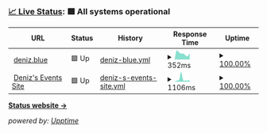 ### [📈 Live Status](https://status.deniz.blue): <!--live status--> **🟩 All systems operational**

<!--start: status pages-->
<!-- This summary is generated by Upptime (https://github.com/upptime/upptime) -->
<!-- Do not edit this manually, your changes will be overwritten -->
<!-- prettier-ignore -->
| URL | Status | History | Response Time | Uptime |
| --- | ------ | ------- | ------------- | ------ |
| <img alt="" src="https://emoji-cdn.mqrio.dev/%E2%9C%A8?style=twitter" height="13"> [deniz.blue](https://deniz.blue) | 🟩 Up | [deniz-blue.yml](https://github.com/deniz-blue/upptime/commits/HEAD/history/deniz-blue.yml) | <details><summary><img alt="Response time graph" src="./graphs/deniz-blue/response-time-week.png" height="20"> 352ms</summary><br><a href="https://status.deniz.blue/history/deniz-blue"><img alt="Response time 342" src="https://img.shields.io/endpoint?url=https%3A%2F%2Fraw.githubusercontent.com%2Fdeniz-blue%2Fupptime%2FHEAD%2Fapi%2Fdeniz-blue%2Fresponse-time.json"></a><br><a href="https://status.deniz.blue/history/deniz-blue"><img alt="24-hour response time 361" src="https://img.shields.io/endpoint?url=https%3A%2F%2Fraw.githubusercontent.com%2Fdeniz-blue%2Fupptime%2FHEAD%2Fapi%2Fdeniz-blue%2Fresponse-time-day.json"></a><br><a href="https://status.deniz.blue/history/deniz-blue"><img alt="7-day response time 352" src="https://img.shields.io/endpoint?url=https%3A%2F%2Fraw.githubusercontent.com%2Fdeniz-blue%2Fupptime%2FHEAD%2Fapi%2Fdeniz-blue%2Fresponse-time-week.json"></a><br><a href="https://status.deniz.blue/history/deniz-blue"><img alt="30-day response time 318" src="https://img.shields.io/endpoint?url=https%3A%2F%2Fraw.githubusercontent.com%2Fdeniz-blue%2Fupptime%2FHEAD%2Fapi%2Fdeniz-blue%2Fresponse-time-month.json"></a><br><a href="https://status.deniz.blue/history/deniz-blue"><img alt="1-year response time 342" src="https://img.shields.io/endpoint?url=https%3A%2F%2Fraw.githubusercontent.com%2Fdeniz-blue%2Fupptime%2FHEAD%2Fapi%2Fdeniz-blue%2Fresponse-time-year.json"></a></details> | <details><summary><a href="https://status.deniz.blue/history/deniz-blue">100.00%</a></summary><a href="https://status.deniz.blue/history/deniz-blue"><img alt="All-time uptime 100.00%" src="https://img.shields.io/endpoint?url=https%3A%2F%2Fraw.githubusercontent.com%2Fdeniz-blue%2Fupptime%2FHEAD%2Fapi%2Fdeniz-blue%2Fuptime.json"></a><br><a href="https://status.deniz.blue/history/deniz-blue"><img alt="24-hour uptime 100.00%" src="https://img.shields.io/endpoint?url=https%3A%2F%2Fraw.githubusercontent.com%2Fdeniz-blue%2Fupptime%2FHEAD%2Fapi%2Fdeniz-blue%2Fuptime-day.json"></a><br><a href="https://status.deniz.blue/history/deniz-blue"><img alt="7-day uptime 100.00%" src="https://img.shields.io/endpoint?url=https%3A%2F%2Fraw.githubusercontent.com%2Fdeniz-blue%2Fupptime%2FHEAD%2Fapi%2Fdeniz-blue%2Fuptime-week.json"></a><br><a href="https://status.deniz.blue/history/deniz-blue"><img alt="30-day uptime 100.00%" src="https://img.shields.io/endpoint?url=https%3A%2F%2Fraw.githubusercontent.com%2Fdeniz-blue%2Fupptime%2FHEAD%2Fapi%2Fdeniz-blue%2Fuptime-month.json"></a><br><a href="https://status.deniz.blue/history/deniz-blue"><img alt="1-year uptime 100.00%" src="https://img.shields.io/endpoint?url=https%3A%2F%2Fraw.githubusercontent.com%2Fdeniz-blue%2Fupptime%2FHEAD%2Fapi%2Fdeniz-blue%2Fuptime-year.json"></a></details>
| <img alt="" src="https://events.deniz.blue/eventsdenizblue.svg" height="13"> [Deniz's Events Site](https://events.deniz.blue) | 🟩 Up | [deniz-s-events-site.yml](https://github.com/deniz-blue/upptime/commits/HEAD/history/deniz-s-events-site.yml) | <details><summary><img alt="Response time graph" src="./graphs/deniz-s-events-site/response-time-week.png" height="20"> 1106ms</summary><br><a href="https://status.deniz.blue/history/deniz-s-events-site"><img alt="Response time 592" src="https://img.shields.io/endpoint?url=https%3A%2F%2Fraw.githubusercontent.com%2Fdeniz-blue%2Fupptime%2FHEAD%2Fapi%2Fdeniz-s-events-site%2Fresponse-time.json"></a><br><a href="https://status.deniz.blue/history/deniz-s-events-site"><img alt="24-hour response time 661" src="https://img.shields.io/endpoint?url=https%3A%2F%2Fraw.githubusercontent.com%2Fdeniz-blue%2Fupptime%2FHEAD%2Fapi%2Fdeniz-s-events-site%2Fresponse-time-day.json"></a><br><a href="https://status.deniz.blue/history/deniz-s-events-site"><img alt="7-day response time 1106" src="https://img.shields.io/endpoint?url=https%3A%2F%2Fraw.githubusercontent.com%2Fdeniz-blue%2Fupptime%2FHEAD%2Fapi%2Fdeniz-s-events-site%2Fresponse-time-week.json"></a><br><a href="https://status.deniz.blue/history/deniz-s-events-site"><img alt="30-day response time 674" src="https://img.shields.io/endpoint?url=https%3A%2F%2Fraw.githubusercontent.com%2Fdeniz-blue%2Fupptime%2FHEAD%2Fapi%2Fdeniz-s-events-site%2Fresponse-time-month.json"></a><br><a href="https://status.deniz.blue/history/deniz-s-events-site"><img alt="1-year response time 592" src="https://img.shields.io/endpoint?url=https%3A%2F%2Fraw.githubusercontent.com%2Fdeniz-blue%2Fupptime%2FHEAD%2Fapi%2Fdeniz-s-events-site%2Fresponse-time-year.json"></a></details> | <details><summary><a href="https://status.deniz.blue/history/deniz-s-events-site">100.00%</a></summary><a href="https://status.deniz.blue/history/deniz-s-events-site"><img alt="All-time uptime 99.98%" src="https://img.shields.io/endpoint?url=https%3A%2F%2Fraw.githubusercontent.com%2Fdeniz-blue%2Fupptime%2FHEAD%2Fapi%2Fdeniz-s-events-site%2Fuptime.json"></a><br><a href="https://status.deniz.blue/history/deniz-s-events-site"><img alt="24-hour uptime 100.00%" src="https://img.shields.io/endpoint?url=https%3A%2F%2Fraw.githubusercontent.com%2Fdeniz-blue%2Fupptime%2FHEAD%2Fapi%2Fdeniz-s-events-site%2Fuptime-day.json"></a><br><a href="https://status.deniz.blue/history/deniz-s-events-site"><img alt="7-day uptime 100.00%" src="https://img.shields.io/endpoint?url=https%3A%2F%2Fraw.githubusercontent.com%2Fdeniz-blue%2Fupptime%2FHEAD%2Fapi%2Fdeniz-s-events-site%2Fuptime-week.json"></a><br><a href="https://status.deniz.blue/history/deniz-s-events-site"><img alt="30-day uptime 100.00%" src="https://img.shields.io/endpoint?url=https%3A%2F%2Fraw.githubusercontent.com%2Fdeniz-blue%2Fupptime%2FHEAD%2Fapi%2Fdeniz-s-events-site%2Fuptime-month.json"></a><br><a href="https://status.deniz.blue/history/deniz-s-events-site"><img alt="1-year uptime 99.98%" src="https://img.shields.io/endpoint?url=https%3A%2F%2Fraw.githubusercontent.com%2Fdeniz-blue%2Fupptime%2FHEAD%2Fapi%2Fdeniz-s-events-site%2Fuptime-year.json"></a></details>

<!--end: status pages-->

[**Status website →**](https://status.deniz.blue)

_powered by: [Upptime](https://github.com/upptime/upptime)_
